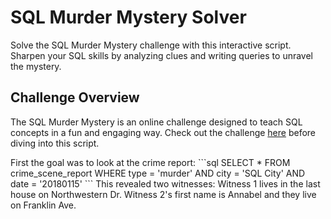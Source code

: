 # SQL Murder Mystery Solver

Solve the SQL Murder Mystery challenge with this interactive script. Sharpen your SQL skills by analyzing clues and writing queries to unravel the mystery.

## Challenge Overview

The SQL Murder Mystery is an online challenge designed to teach SQL concepts in a fun and engaging way. Check out the challenge [here](https://mystery.knightlab.com/) before diving into this script.

First the goal was to look at the crime report:
\```sql
SELECT *
FROM crime_scene_report
WHERE type = 'murder'
AND city = 'SQL City'
AND date = '20180115'
\```
This revealed two witnesses:
Witness 1 lives in the last house on Northwestern Dr.
Witness 2's first name is Annabel and they live on Franklin Ave.
